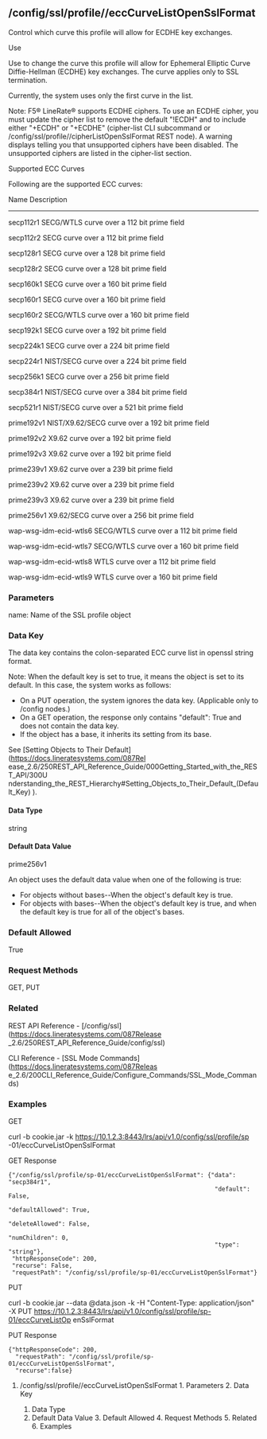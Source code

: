 ## /config/ssl/profile/<name>/eccCurveListOpenSslFormat

Control which curve this profile will allow for ECDHE key exchanges.

Use

Use to change the curve this profile will allow for Ephemeral Elliptic Curve
Diffie-Hellman (ECDHE) key exchanges. The curve applies only to SSL
termination.

Currently, the system uses only the first curve in the list.

Note: F5® LineRate® supports ECDHE ciphers. To use an ECDHE cipher, you must
update the cipher list to remove the default "!ECDH" and to include either
"+ECDH" or "+ECDHE" (cipher-list CLI subcommand or
/config/ssl/profile/<name>/cipherListOpenSslFormat REST node). A warning
displays telling you that unsupported ciphers have been disabled. The
unsupported ciphers are listed in the cipher-list section.

Supported ECC Curves

Following are the supported ECC curves:

Name Description

---------------------------------------------------------------------------  
secp112r1 SECG/WTLS curve over a 112 bit prime field

secp112r2 SECG curve over a 112 bit prime field

secp128r1 SECG curve over a 128 bit prime field

secp128r2 SECG curve over a 128 bit prime field

secp160k1 SECG curve over a 160 bit prime field

secp160r1 SECG curve over a 160 bit prime field

secp160r2 SECG/WTLS curve over a 160 bit prime field

secp192k1 SECG curve over a 192 bit prime field

secp224k1 SECG curve over a 224 bit prime field

secp224r1 NIST/SECG curve over a 224 bit prime field

secp256k1 SECG curve over a 256 bit prime field

secp384r1 NIST/SECG curve over a 384 bit prime field

secp521r1 NIST/SECG curve over a 521 bit prime field

prime192v1 NIST/X9.62/SECG curve over a 192 bit prime field

prime192v2 X9.62 curve over a 192 bit prime field

prime192v3 X9.62 curve over a 192 bit prime field

prime239v1 X9.62 curve over a 239 bit prime field

prime239v2 X9.62 curve over a 239 bit prime field

prime239v3 X9.62 curve over a 239 bit prime field

prime256v1 X9.62/SECG curve over a 256 bit prime field

wap-wsg-idm-ecid-wtls6  SECG/WTLS curve over a 112 bit prime field

wap-wsg-idm-ecid-wtls7  SECG/WTLS curve over a 160 bit prime field

wap-wsg-idm-ecid-wtls8  WTLS curve over a 112 bit prime field

wap-wsg-idm-ecid-wtls9  WTLS curve over a 160 bit prime field

### Parameters

name: Name of the SSL profile object

### Data Key

The data key contains the colon-separated ECC curve list in openssl string
format.

Note: When the default key is set to true, it means the object is set to its
default. In this case, the system works as follows:

  * On a PUT operation, the system ignores the data key. (Applicable only to /config nodes.)
  * On a GET operation, the response only contains "default": True and does not contain the data key.
  * If the object has a base, it inherits its setting from its base.

See [Setting Objects to Their Default](https://docs.lineratesystems.com/087Rel
ease_2.6/250REST_API_Reference_Guide/000Getting_Started_with_the_REST_API/300U
nderstanding_the_REST_Hierarchy#Setting_Objects_to_Their_Default_(Default_Key)
).

#### Data Type

string

#### Default Data Value

prime256v1

An object uses the default data value when one of the following is true:

  * For objects without bases--When the object's default key is true.
  * For objects with bases--When the object's default key is true, and when the default key is true for all of the object's bases.
​

### Default Allowed

True

### Request Methods

GET, PUT

### Related

REST API Reference - [/config/ssl](https://docs.lineratesystems.com/087Release
_2.6/250REST_API_Reference_Guide/config/ssl)

CLI Reference - [SSL Mode Commands](https://docs.lineratesystems.com/087Releas
e_2.6/200CLI_Reference_Guide/Configure_Commands/SSL_Mode_Commands)

### Examples

GET

curl -b cookie.jar -k https://10.1.2.3:8443/lrs/api/v1.0/config/ssl/profile/sp
-01/eccCurveListOpenSslFormat

GET Response

    
    
    {"/config/ssl/profile/sp-01/eccCurveListOpenSslFormat": {"data": "secp384r1",
                                                              "default": False,
                                                              "defaultAllowed": True,
                                                              "deleteAllowed": False,
                                                              "numChildren": 0,
                                                              "type": "string"},
     "httpResponseCode": 200,
     "recurse": False,
     "requestPath": "/config/ssl/profile/sp-01/eccCurveListOpenSslFormat"}
    

PUT

curl -b cookie.jar --data @data.json -k -H "Content-Type: application/json" -X
PUT https://10.1.2.3:8443/lrs/api/v1.0/config/ssl/profile/sp-01/eccCurveListOp
enSslFormat

PUT Response

    
    
    {"httpResponseCode": 200,
      "requestPath": "/config/ssl/profile/sp-01/eccCurveListOpenSslFormat",
      "recurse":false}

  1. /config/ssl/profile/<name>/eccCurveListOpenSslFormat
    1. Parameters
    2. Data Key
      1. Data Type
      2. Default Data Value
    3. Default Allowed
    4. Request Methods
    5. Related
    6. Examples

